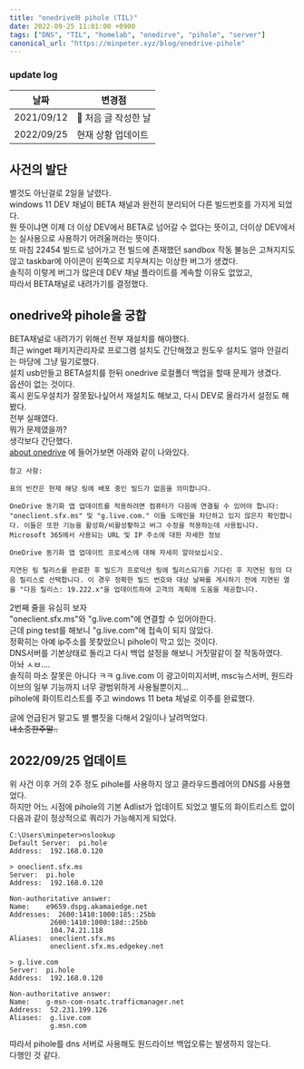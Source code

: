 ```yaml
---
title: "onedrive와 pihole (TIL)"
date: 2022-09-25 11:01:00 +0900
tags: ["DNS", "TIL", "homelab", "onedirve", "pihole", "server"]
canonical_url: "https://minpeter.xyz/blog/onedrive-pihole"
---
```


### update log

| 날짜       | 변경점               |
| ---------- | -------------------- |
| 2021/09/12 | 🎺 처음 글 작성한 날 |
| 2022/09/25 | 현재 상황 업데이트   |

## 사건의 발단

별것도 아닌걸로 2일을 날렸다.  
windows 11 DEV 채널이 BETA 채널과 완전히 분리되어 다른 빌드번호를 가지게 되었다.  
뭔 뜻이냐면 이제 더 이상 DEV에서 BETA로 넘어갈 수 없다는 뜻이고, 더이상 DEV에서는 실사용으로 사용하기 어려울꺼라는 뜻이다.  
또 마침 22454 빌드로 넘어가고 전 빌드에 존재했던 sandbox 작동 불능은 고쳐지지도 않고 taskbar에 아이콘이 왼쪽으로 치우쳐지는 이상한 버그가 생겼다.  
솔직히 이렇게 버그가 많은데 DEV 채널 플라이트를 계속할 이유도 없었고,  
따라서 BETA채널로 내려가기를 결정했다.

## onedrive와 pihole을 궁합

BETA채널로 내려가기 위해선 전부 재설치를 해야했다.  
최근 winget 패키지관리자로 프로그램 설치도 간단해졌고 원도우 설치도 얼마 안걸리는 마당에 그냥 밀기로했다.  
설치 usb만들고 BETA설치를 한뒤 onedrive 로컬폴더 백업을 할때 문제가 생겼다.  
옵션이 없는 것이다.  
혹시 윈도우설치가 잘못됬나싶어서 재설치도 해보고, 다시 DEV로 올라가서 설정도 해봤다.  
전부 실패였다.  
뭐가 문제였을까?  
생각보다 간단했다.  
[about onedrive](https://support.microsoft.com/ko-kr/office/onedrive%eb%a6%b4%eb%a6%ac%ec%8a%a4-%ec%a0%95%eb%b3%b4-%ec%b0%b8%ec%a1%b0-845dcf18-f921-435e-bf28-4e24b95e5fc0?ui=ko-kr&rs=ko-kr&ad=kr)
에 들어가보면 아래와 같이 나와있다.

```
참고 사항:

표의 빈칸은 현재 해당 링에 배포 중인 빌드가 없음을 의미합니다.

OneDrive 동기화 앱 업데이트를 적용하려면 컴퓨터가 다음에 연결될 수 있어야 합니다: "oneclient.sfx.ms" 및 "g.live.com." 이들 도메인을 차단하고 있지 않은지 확인합니다. 이들은 또한 기능을 활성화/비활성홯하고 버그 수정을 적용하는데 사용됩니다. Microsoft 365에서 사용되는 URL 및 IP 주소에 대한 자세한 정보

OneDrive 동기화 앱 업데이트 프로세스에 대해 자세히 알아보십시오.

지연된 링 릴리스를 완료한 후 빌드가 프로덕션 링에 릴리스되기를 기다린 후 지연된 링의 다음 릴리스로 선택합니다. 이 경우 정확한 빌드 번호와 대상 날짜를 게시하기 전에 지연된 열을 "다음 릴리스: 19.222.x"을 업데이트하여 고객의 계획에 도움을 제공합니다.
```

2번째 줄을 유심히 보자  
"oneclient.sfx.ms"와 "g.live.com"에 연결할 수 있어야한다.  
근데 ping test를 해보니 "g.live.com"에 접속이 되지 않았다.  
정확히는 아예 ip주소를 못찾았으니 pihole이 막고 있는 것이다.  
DNS서버를 기본상태로 돌리고 다시 백업 설정을 해보니 거짓말같이 잘 작동하였다.  
아놔 ㅅㅂ....  
솔직히 마소 잘못은 아니다 ㅋㅋ g.live.com 이 광고이미지서버, msc뉴스서버, 원드라이브의 일부 기능까지 너무 광범위하게 사용될뿐이지...  
pihole에 화이트리스트를 주고 windows 11 beta 체널로 이주를 완료했다.

글에 언급된거 말고도 별 뻘짓을 다해서 2일이나 날려먹었다.  
~~내소중한주말..~~

## 2022/09/25 업데이트

위 사건 이후 거의 2주 정도 pihole를 사용하지 않고 클라우드플레어의 DNS를 사용했었다.  
하지만 어느 시점에 pihole의 기본 Adlist가 업데이트 되었고 별도의 화이트리스트 없이 다음과 같이 정상적으로 쿼리가 가능해지게 되었다.

```paintext
C:\Users\minpeter>nslookup
Default Server:  pi.hole
Address:  192.168.0.120

> oneclient.sfx.ms
Server:  pi.hole
Address:  192.168.0.120

Non-authoritative answer:
Name:    e9659.dspg.akamaiedge.net
Addresses:  2600:1410:1000:185::25bb
          2600:1410:1000:18d::25bb
          104.74.21.118
Aliases:  oneclient.sfx.ms
          oneclient.sfx.ms.edgekey.net

> g.live.com
Server:  pi.hole
Address:  192.168.0.120

Non-authoritative answer:
Name:    g-msn-com-nsatc.trafficmanager.net
Address:  52.231.199.126
Aliases:  g.live.com
          g.msn.com
```

따라서 pihole를 dns 서버로 사용해도 원드라이브 백업오류는 발생하지 않는다.  
다행인 것 같다.
